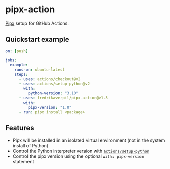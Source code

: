 # pipx-action

[Pipx](https://github.com/pypa/pipx) setup for GitHub Actions.

## Quickstart example

```yaml
on: [push]

jobs:
  example:
    runs-on: ubuntu-latest
    steps:
      - uses: actions/checkout@v2
      - uses: actions/setup-python@v2
        with:
          python-version: "3.10"
      - uses: fredrikaverpil/pipx-action@v1.3
        with:
          pipx-version: "1.0"
      - run: pipx install <package>
```

## Features

- Pipx will be installed in an isolated virtual environment (not in the system install of Python)
- Control the Python interpreter version with [`actions/setup-python`](https://github.com/actions/setup-python)
- Control the pipx version using the optional `with: pipx-version` statement
